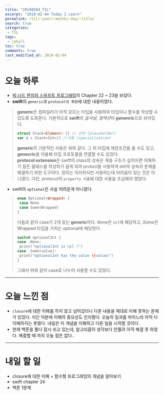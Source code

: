 ```yaml
---
title: "20190204_TIL"
excerpt: "2019-02-04 Today I Learn"
permalink: /til/:year/:month/:day/:title/
search: true
categories:
 - TIL
tags:
 - jekyll
toc: true
comments: true
last_modified_at: 2019-02-04
---
```


# 오늘 하루
- [빅 너드 랜치의 스위프트 프로그래밍](https://www.bignerdranch.com/books/swift-programming/)의 Chapter 22 ~ 23을 보았다.
- **swift**의 `generic`과 `protocol의 확장`에 대한 내용이였다.  
> **generic**은 컴파일러가 아직 모르는 타입을 사용하여 타입이나 함수를 작성할 수 있도록 도와준다. 기본적으로 **swift**의 *옵셔널, 컬렉션*이 **genenric**으로 되어있다. 
> ```swift
> struct Stack<Element> {} // 선언 (placeholder)
> var s = Stack<Int>() //사용 (specialization)
> ```
> **generic**의 기본적인 사용은 위와 같다. 그 외 타입에 제한조건을 둘 수도 있고, **genecric**을 이용해 타입 프로토콜을 연결할 수도 있었다.  
> **protocol extension**은 swift의 *class*의 상속은 계층 구조가 싶어지면 이해하기 힘든 클래스를 작성하기 쉽게 되어 protocl을 사용하여 `OOP`의 상속의 문제를 해결하기 위한 도구이다. 
정의는 이러하지만 사용하는데 어려움이 있는 것은 아니였다. 다만, protocol의 `property 이름`에 대한 사용을 조심해야 했었다.

- swift의 `optional`은 사실 어려운게 아니였다. 
> ```swift
> enum Optional<Wrapped> {
>  case None
>  case Some(Wrapped)
> }
> ```
> 다음과 같이 case가 2개 있는 **generic**이다. *None*은 `nil`에 해당하고, *Some*은 Wrapped 타입을 가지는 optional에 해당한다. 
> ```swift
> switch optionalInt {
> case .None:
>  print("optionalInt is nil !")
> case .Some(value):
>  print("optionalInt has the value \(value)")
> }
> ```
> 그래서 위와 같이 case로 나누어 사용할 수도 있었다. 

---
# 오늘 느낀 점
- `closure`에 대한 이해를 하지 않고 넘어갔더니 다른 내용을 제대로 이해 못하는 문제가 있었다. 지인 덕분에 이해의 중요성도 인지했다. 오늘의 일과를 마치느라 아직 다 이해하지는 못했다. 내일은 이 개념을 이해하고 다른 일을 시작할 것이다.
- 현재 백준을 풀다 잠시 쉬고 있는데, 알고리즘이 생각보다 안풀려 아직 해결 못 하였다. 해결할 때 까지 오늘 잠은 없다..

---
# 내일 할 일
- closure에 대한 이해 + 함수형 프로그래밍의 개념을 알아보기
- swift chapter 24
- 백준 1문제
